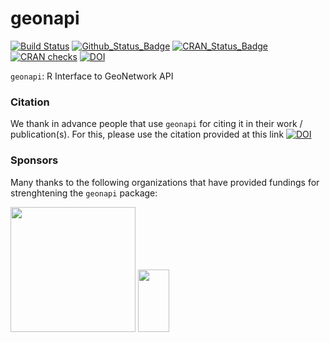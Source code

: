 **geonapi**
===========

[![Build Status](https://github.com/eblondel/geonapi/actions/workflows/r-cmd-check.yml/badge.svg?branch=master)](https://github.com/eblondel/geonapi/actions/workflows/r-cmd-check.yml)
[![Github_Status_Badge](https://img.shields.io/badge/Github-0.6--2-blue.svg)](https://github.com/eblondel/geonapi)
[![CRAN_Status_Badge](http://www.r-pkg.org/badges/version/geonapi)](https://cran.r-project.org/package=geonapi)
[![CRAN checks](https://cranchecks.info/badges/worst/geonapi)](https://cran.r-project.org/web/checks/check_results_geonapi.html)
[![DOI](https://zenodo.org/badge/DOI/10.5281/zenodo.1345012.svg)](https://doi.org/10.5281/zenodo.1345012)

``geonapi``: R Interface to GeoNetwork API

### Citation

We thank in advance people that use ``geonapi`` for citing it in their work / publication(s). For this, please use the citation provided at this link [![DOI](https://zenodo.org/badge/DOI/10.5281/zenodo.1345012.svg)](https://doi.org/10.5281/zenodo.1345012)

### Sponsors

Many thanks to the following organizations that have provided fundings for strenghtening the ``geonapi`` package:

<a href="https://www.fao.org/home/en/"><img height=200 width=200 src="https://www.fao.org/fileadmin/templates/family-farming-decade/images/FAO-IFAD-Logos/FAO-Logo-EN.svg"></a>
<a href="https://letg.cnrs.fr"><img height=100 width=50 src="https://letg.cnrs.fr/plugins/letg/images/letg.png"></a>
